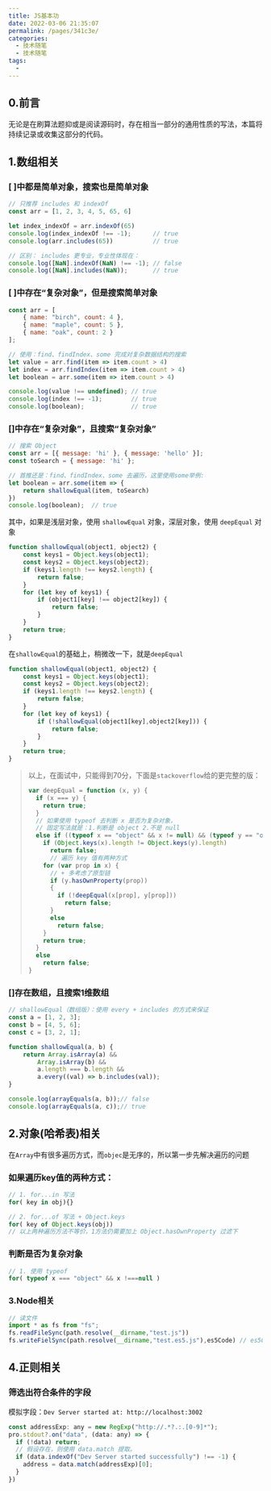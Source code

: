 ```yaml
---
title: JS基本功
date: 2022-03-06 21:35:07
permalink: /pages/341c3e/
categories:
  - 技术随笔
  - 技术随笔
tags:
  - 
---
```

## 0.前言

无论是在刷算法题抑或是阅读源码时，存在相当一部分的通用性质的写法，本篇将持续记录或收集这部分的代码。



## 1.数组相关

### [ ]中都是简单对象，搜索也是简单对象

```javascript
// 只推荐 includes 和 indexOf
const arr = [1, 2, 3, 4, 5, 65, 6]

let index_indexOf = arr.indexOf(65)
console.log(index_indexOf !== -1);      // true 
console.log(arr.includes(65))           // true

// 区别： includes 更专业，专业性体现在：
console.log([NaN].indexOf(NaN) !== -1); // false
console.log([NaN].includes(NaN));       // true
```

### [ ]中存在“复杂对象”，但是搜索简单对象

```javascript
const arr = [
    { name: "birch", count: 4 },
    { name: "maple", count: 5 },
    { name: "oak", count: 2 }
];

// 使用：find、findIndex、some 完成对复杂数据结构的搜索
let value = arr.find(item => item.count > 4)
let index = arr.findIndex(item => item.count > 4)
let boolean = arr.some(item => item.count > 4)

console.log(value !== undefined); // true
console.log(index !== -1);        // true
console.log(boolean);             // true
```

### []中存在“复杂对象”，且搜索“复杂对象”

```javascript
// 搜索 Object
const arr = [{ message: 'hi' }, { message: 'hello' }];
const toSearch = { message: 'hi' };

// 首推还是：find、findIndex、some 去遍历，这里使用some举例:
let boolean = arr.some(item => {
    return shallowEqual(item, toSearch)
})
console.log(boolean);  // true
```

其中，如果是浅层对象，使用 `shallowEqual` 对象，深层对象，使用 `deepEqual` 对象

```javascript
function shallowEqual(object1, object2) {
    const keys1 = Object.keys(object1);
    const keys2 = Object.keys(object2);
    if (keys1.length !== keys2.length) {
        return false;
    }
    for (let key of keys1) {
        if (object1[key] !== object2[key]) {
            return false;
        }
    }
    return true;
}
```

在`shallowEqual`的基础上，稍微改一下，就是`deepEqual`

```javascript
function shallowEqual(object1, object2) {
    const keys1 = Object.keys(object1);
    const keys2 = Object.keys(object2);
    if (keys1.length !== keys2.length) {
        return false;
    }
    for (let key of keys1) {
        if (!shallowEqual(object1[key],object2[key])) {
            return false;
        }
    }
    return true;
}
```

> 以上，在面试中，只能得到70分，下面是`stackoverflow`给的更完整的版：
>
> ```javascript
> var deepEqual = function (x, y) {
>   if (x === y) {
>     return true;
>   }
>   // 如果使用 typeof 去判断 x 是否为复杂对象，
>   // 固定写法就是：1.判断是 object 2.不是 null
>   else if ((typeof x == "object" && x != null) && (typeof y == "object" && y != null)) {
>     if (Object.keys(x).length != Object.keys(y).length)
>       return false;
> 		// 遍历 key 值有两种方式
>     for (var prop in x) { 
>       // + 多考虑了原型链
>       if (y.hasOwnProperty(prop))
>       {  
>         if (!deepEqual(x[prop], y[prop]))
>           return false;
>       }
>       else
>         return false;
>     }
>     return true;
>   }
>   else 
>     return false;
> }

### []存在数组，且搜索1维数组

```javascript
// shallowEqual（数组版）：使用 every + includes 的方式来保证
const a = [1, 2, 3];
const b = [4, 5, 6];
const c = [3, 2, 1];

function shallowEqual(a, b) {
    return Array.isArray(a) &&
        Array.isArray(b) &&
        a.length === b.length &&
        a.every((val) => b.includes(val));
}

console.log(arrayEquals(a, b));// false
console.log(arrayEquals(a, c));// true
```



## 2.对象(哈希表)相关

在`Array`中有很多遍历方式，而`objec`是无序的，所以第一步先解决遍历的问题

### 如果遍历key值的两种方式：

```javascript
// 1. for...in 写法
for( key in obj){}

// 2. for...of 写法 + Object.keys
for( key of Object.keys(obj))
// 以上两种遍历方法不等价，1方法仍需要加上 Object.hasOwnProperty 过滤下
```

### 判断是否为复杂对象

```javascript
// 1. 使用 typeof 
for( typeof x === "object" && x !===null )
```



### 3.Node相关

```javascript
// 读文件
import * as fs from "fs";
fs.readFileSync(path.resolve(__dirname,"test.js"))
fs.writeFielSync(path.resolve(__dirname,"test.es5.js"),es5Code) // es5Code 是待输出的代码
```



## 4.正则相关

### 筛选出符合条件的字段

模拟字段：`Dev Server started at: http://localhost:3002`

```javascript
const addressExp: any = new RegExp("http://.*?.:.[0-9]*");
pro.stdout?.on("data", (data: any) => {
  if (!data) return;
  // 假设存在，则使用 data.match 提取。
  if (data.indexOf("Dev Server started successfully") !== -1) {
    address = data.match(addressExp)[0]; 
  }
})
```

